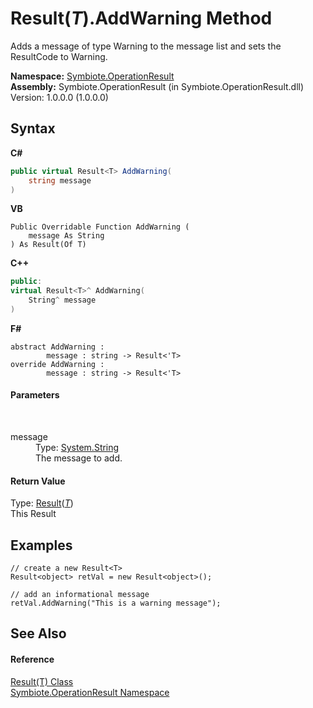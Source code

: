 # Result(*T*).AddWarning Method 
 

Adds a message of type Warning to the message list and sets the ResultCode to Warning.

**Namespace:**&nbsp;<a href="846ea925-838c-f4a8-6a8a-689eb9584d48">Symbiote.OperationResult</a><br />**Assembly:**&nbsp;Symbiote.OperationResult (in Symbiote.OperationResult.dll) Version: 1.0.0.0 (1.0.0.0)

## Syntax

**C#**<br />
``` C#
public virtual Result<T> AddWarning(
	string message
)
```

**VB**<br />
``` VB
Public Overridable Function AddWarning ( 
	message As String
) As Result(Of T)
```

**C++**<br />
``` C++
public:
virtual Result<T>^ AddWarning(
	String^ message
)
```

**F#**<br />
``` F#
abstract AddWarning : 
        message : string -> Result<'T> 
override AddWarning : 
        message : string -> Result<'T> 
```


#### Parameters
&nbsp;<dl><dt>message</dt><dd>Type: <a href="http://msdn2.microsoft.com/en-us/library/s1wwdcbf" target="_blank">System.String</a><br />The message to add.</dd></dl>

#### Return Value
Type: <a href="55164352-8217-3c5a-4180-bc60c2e2b83f">Result</a>(<a href="55164352-8217-3c5a-4180-bc60c2e2b83f">*T*</a>)<br />This Result

## Examples

```
// create a new Result<T>
Result<object> retVal = new Result<object>();

// add an informational message
retVal.AddWarning("This is a warning message");
```


## See Also


#### Reference
<a href="55164352-8217-3c5a-4180-bc60c2e2b83f">Result(T) Class</a><br /><a href="846ea925-838c-f4a8-6a8a-689eb9584d48">Symbiote.OperationResult Namespace</a><br />